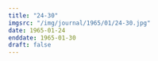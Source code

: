 ```yaml
---
title: "24-30"
imgsrc: "/img/journal/1965/01/24-30.jpg"
date: 1965-01-24
enddate: 1965-01-30
draft: false
---
```


<!-- fix pre-formatted input -->
